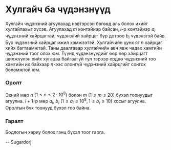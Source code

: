 Хулгайч ба чүдэнзнүүд
=====================
Хулгайч чүдэнзний агуулахад нэвтэрсэн бѳгѳѳд аль болох ихийг хулгайлахыг хүсэв. Агуулахад $m$ контэйнэр байсан, $i$-р контэйнэр $a_i$ чүдэнзний хайрцагтай, чүдэнзний хайрцаг бүр дотроо $b_i$ чүдэнзтэй байв. Бүх чүдэнзний хайрцаг ижил хэмжээтэй. Хулгайчийн цүнх яг $n$ хайрцаг хийх багтаамжтай. Таны даалгавар хулгайчийн авч явж чадах хамгийн чүдэнзний тоог олох юм. Түүнд чүдэнзнүүдийг ѳѳр ѳѳр хайрцагт шилжүүлэн хийх хугацаа байгаагүй тул тэрээр ердѳѳ чүдэнзний тоо хамгийн их байхаар $n$-ээс олонгүй чүдэнзний хайрцгийг сонгох боломжтой юм. 

### Оролт
Эхний мѳр $n$ ($1 ≤ n ≤ 2·10^8$) болон $m$ ($1 ≤ m ≤ 20$) бүхэл тоонуудыг агуулна. $i + 1$-р мѳр $a_i$, $b_i$ ($1 ≤ a_i ≤ 10^8$, $1 ≤ b_i ≤ 10$) хосыг агуулна. Оролтын бүх тоонууд бүхэл тоо байна. 

### Гаралт
Бодлогын хариу болох ганц бүхэл тоог гарга. 

-- Sugardorj